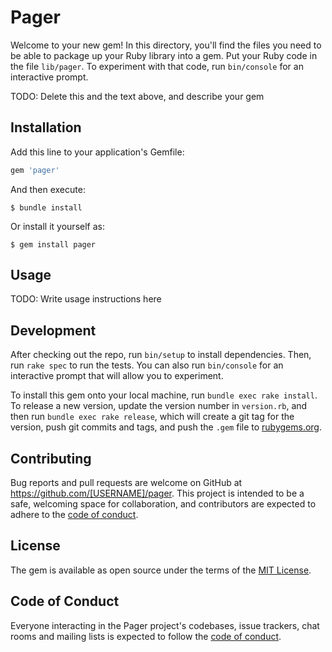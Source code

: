 # Pager

Welcome to your new gem! In this directory, you'll find the files you need to be able to package up your Ruby library into a gem. Put your Ruby code in the file `lib/pager`. To experiment with that code, run `bin/console` for an interactive prompt.

TODO: Delete this and the text above, and describe your gem

## Installation

Add this line to your application's Gemfile:

```ruby
gem 'pager'
```

And then execute:

    $ bundle install

Or install it yourself as:

    $ gem install pager

## Usage

TODO: Write usage instructions here

## Development

After checking out the repo, run `bin/setup` to install dependencies. Then, run `rake spec` to run the tests. You can also run `bin/console` for an interactive prompt that will allow you to experiment.

To install this gem onto your local machine, run `bundle exec rake install`. To release a new version, update the version number in `version.rb`, and then run `bundle exec rake release`, which will create a git tag for the version, push git commits and tags, and push the `.gem` file to [rubygems.org](https://rubygems.org).

## Contributing

Bug reports and pull requests are welcome on GitHub at https://github.com/[USERNAME]/pager. This project is intended to be a safe, welcoming space for collaboration, and contributors are expected to adhere to the [code of conduct](https://github.com/[USERNAME]/pager/blob/master/CODE_OF_CONDUCT.md).


## License

The gem is available as open source under the terms of the [MIT License](https://opensource.org/licenses/MIT).

## Code of Conduct

Everyone interacting in the Pager project's codebases, issue trackers, chat rooms and mailing lists is expected to follow the [code of conduct](https://github.com/[USERNAME]/pager/blob/master/CODE_OF_CONDUCT.md).
